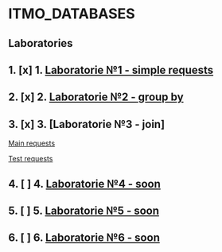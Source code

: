 # ITMO_DATABASES
## Laboratories

## 1. [x] 1. [Laboratorie №1 - simple requests](https://github.com/ew0s/ITMO_DATABASES/tree/master/LABS/LAB1%20-%20Simple%20requests)
## 2. [x] 2. [Laboratorie №2 - group by](https://github.com/ew0s/ITMO_DATABASES/tree/master/LABS/LAB2%20-%20Group%20by)
## 3. [x] 3. [Laboratorie №3 - join]
 [Main requests](https://github.com/ew0s/ITMO_DATABASES/tree/master/LABS/LAB3%20-%20JOIN/MAIN%20TASKS)

 [Test requests](https://github.com/ew0s/ITMO_DATABASES/tree/master/LABS/LAB3%20-%20JOIN/TEST%20TASKS)
## 4. [ ] 4. [Laboratorie №4 - soon](#)
## 5. [ ] 5. [Laboratorie №5 - soon](#)
## 6. [ ] 6. [Laboratorie №6 - soon](#)
